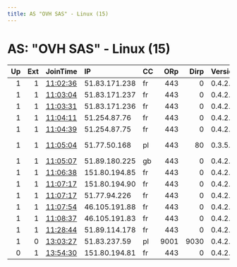 ```yaml
---
title: AS "OVH SAS" - Linux (15)
---
```


# AS: "OVH SAS" - Linux (15)

|   Up |   Ext | JoinTime                                                                                            | IP            | CC   |   ORp |   Dirp | Version   | Contact                   | Nickname         |   eFamMembers |
|-----:|------:|:----------------------------------------------------------------------------------------------------|:--------------|:-----|------:|-------:|:----------|:--------------------------|:-----------------|--------------:|
|    1 |     1 | [11:02:36](https://metrics.torproject.org/rs.html#details/880C5A30AAE00343A0FEDD9A972CAE16B02658AF) | 51.83.171.238 | fr   |   443 |      0 | 0.4.2.7   | johntor336@hotmail.com    | Unnamed          |            53 |
|    1 |     1 | [11:03:04](https://metrics.torproject.org/rs.html#details/E8649BA23F7E99BB35358D5B2666BBB830C63610) | 51.83.171.237 | fr   |   443 |      0 | 0.4.2.7   | johntor336@hotmail.com    | Unnamed          |            53 |
|    1 |     1 | [11:03:31](https://metrics.torproject.org/rs.html#details/40D273FE37B564AE22862F7C720901C0F082CB4E) | 51.83.171.236 | fr   |   443 |      0 | 0.4.2.7   | johntor336@hotmail.com    | Unnamed          |            53 |
|    1 |     1 | [11:04:11](https://metrics.torproject.org/rs.html#details/C007C1F871ED10399CDE0017DBCBA4BD3FBEC2F7) | 51.254.87.76  | fr   |   443 |      0 | 0.4.2.7   | johntor336@hotmail.com    | Unnamed          |            53 |
|    1 |     1 | [11:04:39](https://metrics.torproject.org/rs.html#details/72AE9B806E10893F6D69DB29A02183A5CF73FF49) | 51.254.87.75  | fr   |   443 |      0 | 0.4.2.7   | johntor336@hotmail.com    | Unnamed          |            53 |
|    1 |     1 | [11:05:04](https://metrics.torproject.org/rs.html#details/D095B0C27B57E3EFEE8CDB8D471B56030A29B390) | 51.77.50.168  | pl   |   443 |     80 | 0.3.5.10  | savethelastdance at tutan | TheBeSharps      |             1 |
|    1 |     1 | [11:05:07](https://metrics.torproject.org/rs.html#details/AB1A0DCC5BDF2B0DBCCEEF4A8325D7E96E37F878) | 51.89.180.225 | gb   |   443 |      0 | 0.4.2.7   | johntor336@hotmail.com    | Unnamed          |            53 |
|    1 |     1 | [11:06:38](https://metrics.torproject.org/rs.html#details/4876F43111B60B0ED7FB4AA716D655DA129C7C66) | 151.80.194.85 | fr   |   443 |      0 | 0.4.2.7   | johntor336@hotmail.com    | Unnamed          |            53 |
|    1 |     1 | [11:07:17](https://metrics.torproject.org/rs.html#details/019947A3E6984C5E4F4827E3BEAA09F6576DB6F1) | 151.80.194.90 | fr   |   443 |      0 | 0.4.2.7   | johntor336@hotmail.com    | Unnamed          |            53 |
|    1 |     1 | [11:07:17](https://metrics.torproject.org/rs.html#details/FE1CCDB98542C56D32E90BFDFBD74C5F7DA74028) | 51.77.94.226  | fr   |   443 |      0 | 0.4.2.7   | johntor336@hotmail.com    | Unnamed          |            53 |
|    1 |     1 | [11:07:54](https://metrics.torproject.org/rs.html#details/4DF1F30C001BF077E7F4661CD3D40D3BB4160B65) | 46.105.191.88 | fr   |   443 |      0 | 0.4.2.7   | johntor336@hotmail.com    | Unnamed          |            53 |
|    1 |     1 | [11:08:37](https://metrics.torproject.org/rs.html#details/19C7087D8883DA37AB49966D21633C1010463C0D) | 46.105.191.83 | fr   |   443 |      0 | 0.4.2.7   | johntor336@hotmail.com    | Unnamed          |            53 |
|    1 |     1 | [11:28:44](https://metrics.torproject.org/rs.html#details/174208E346812AE0606E628F5B4015F097E8ED28) | 51.89.114.178 | fr   |   443 |      0 | 0.4.2.7   | johntor336@hotmail.com    | Unnamed          |            53 |
|    1 |     0 | [13:03:27](https://metrics.torproject.org/rs.html#details/071DC0104F7C630123E216DBA6741764430C6730) | 51.83.237.59  | pl   |  9001 |   9030 | 0.4.2.7   | None                      | StreamsofLifeSpa |             1 |
|    0 |     1 | [13:54:30](https://metrics.torproject.org/rs.html#details/A54621300A0C6EF0500997586D01A1D49F35BED8) | 151.80.194.81 | fr   |   443 |      0 | 0.4.2.7   | johntor336@hotmail.com    | Unnamed          |             1 |
